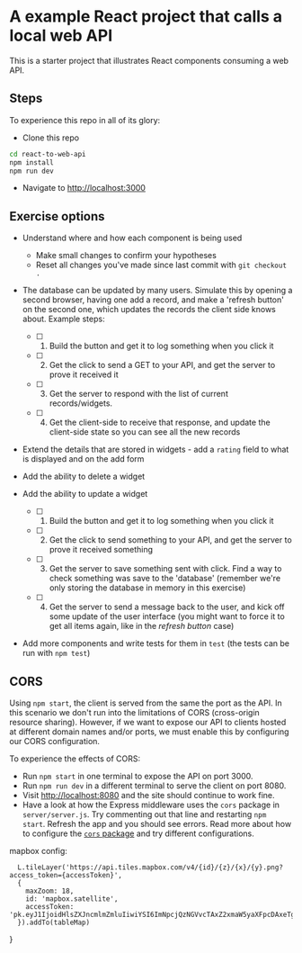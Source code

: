 # A example React project that calls a local web API

This is a starter project that illustrates React components consuming a web API.


## Steps

To experience this repo in all of its glory:

* Clone this repo

```sh
cd react-to-web-api
npm install
npm run dev
```

* Navigate to [http://localhost:3000](http://localhost:3000)


## Exercise options

* Understand where and how each component is being used

  - Make small changes to confirm your hypotheses
  - Reset all changes you've made since last commit with `git checkout .`

* The database can be updated by many users. Simulate this by opening a second browser, having one add a record, and make a 'refresh button' on the second one, which updates the records the client side knows about. Example steps: 

  - [ ] 1. Build the button and get it to log something when you click it
  - [ ] 2. Get the click to send a GET to your API, and get the server to prove it received it 
  - [ ] 3. Get the server to respond with the list of current records/widgets.
  - [ ] 4. Get the client-side to receive that response, and update the client-side state so you can see all the new records

* Extend the details that are stored in widgets - add a `rating` field to what is displayed and on the add form

* Add the ability to delete a widget

* Add the ability to update a widget

  - [ ] 1. Build the button and get it to log something when you click it
  - [ ] 2. Get the click to send something to your API, and get the server to prove it received something
  - [ ] 3. Get the server to save something sent with click. Find a way to check something was save to the 'database' (remember we're only storing the database in memory in this exercise)
  - [ ] 4. Get the server to send a message back to the user, and kick off some update of the user interface (you might want to force it to get all items again, like in the _refresh button_ case)

* Add more components and write tests for them in `test` (the tests can be run with `npm test`)


## CORS

Using `npm start`, the client is served from the same the port as the API. In this scenario we don't run into the limitations of CORS (cross-origin resource sharing). However, if we want to expose our API to clients hosted at different domain names and/or ports, we must enable this by configuring our CORS configuration.

To experience the effects of CORS:

* Run `npm start` in one terminal to expose the API on port 3000.
* Run `npm run dev` in a different terminal to serve the client on port 8080.
* Visit [http://localhost:8080](http://localhost:8080) and the site should continue to work fine.
* Have a look at how the Express middleware uses the `cors` package in `server/server.js`. Try commenting out that line and restarting `npm start`. Refresh the app and you should see errors. Read more about how to configure the [`cors` package](https://npmjs.org/package/cors) and try different configurations.

mapbox config:


      L.tileLayer('https://api.tiles.mapbox.com/v4/{id}/{z}/{x}/{y}.png?access_token={accessToken}', 
      {
        maxZoom: 18,
        id: 'mapbox.satellite',
        accessToken: 'pk.eyJ1IjoidHlsZXJncmlmZmluIiwiYSI6ImNpcjQzNGVvcTAxZ2xmaW5yaXFpcDAxeTgifQ.h5kYi9Fdnemz2lqlE4Gykw'
      }).addTo(tableMap)
  }
